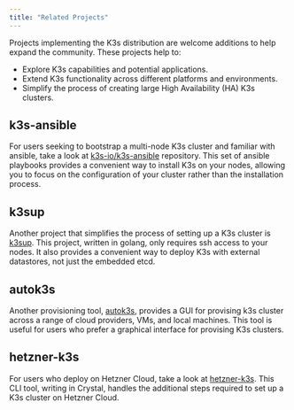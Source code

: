```yaml
---
title: "Related Projects"
---
```


Projects implementing the K3s distribution are welcome additions to help expand the community. These projects help to:

- Explore K3s capabilities and potential applications.
- Extend K3s functionality across different platforms and environments.
- Simplify the process of creating large High Availability (HA) K3s clusters.

## k3s-ansible

For users seeking to bootstrap a multi-node K3s cluster and familiar with ansible, take a look at [k3s-io/k3s-ansible](https://github.com/k3s-io/k3s-ansible) repository. This set of ansible playbooks provides a convenient way to install K3s on your nodes, allowing you to focus on the configuration of your cluster rather than the installation process.

## k3sup

Another project that simplifies the process of setting up a K3s cluster is [k3sup](https://github.com/alexellis/k3sup). This project, written in golang, only requires ssh access to your nodes. It also provides a convenient way to deploy K3s with external datastores, not just the embedded etcd.

## autok3s

Another provisioning tool, [autok3s](https://github.com/cnrancher/autok3s), provides a GUI for provising k3s cluster across a range of cloud providers, VMs, and local machines. This tool is useful for users who prefer a graphical interface for provising K3s clusters. 

## hetzner-k3s

For users who deploy on Hetzner Cloud, take a look at [hetzner-k3s](https://github.com/vitobotta/hetzner-k3s). This CLI tool, writing in Crystal, handles the additional steps required to set up a K3s cluster on Hetzner Cloud.

